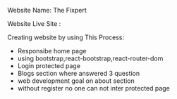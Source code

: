 Website Name: The Fixpert

Website Live Site : 

Creating website by using This Process:
* Responsibe home page
* using bootstrap,react-bootstrap,react-router-dom
* Login protected page
* Blogs section where answered 3 question
* web development goal on  about section
* without register no one can not inter protected page

